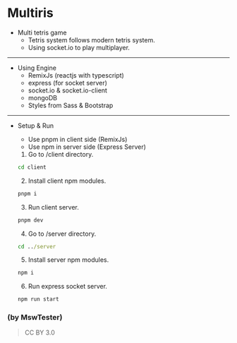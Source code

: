 # Multiris
- Multi tetris game
  - Tetris system follows modern tetris system.
  - Using socket.io to play multiplayer.
- - -
* Using Engine
  * RemixJs (reactjs with typescript)
  * express (for socket server)
  * socket.io & socket.io-client
  * mongoDB
  * Styles from Sass & Bootstrap
- - -
+ Setup & Run
  + Use pnpm in client side (RemixJs)
  + Use npm in server side (Express Server)

  1. Go to /client directory.
  ```bat
  cd client
  ```
  2. Install client npm modules.
  ```bat
  pnpm i
  ```
  3. Run client server.
  ```bat
  pnpm dev
  ```
  4. Go to /server directory.
  ```bat
  cd ../server
  ```
  5. Install server npm modules.
  ```bat
  npm i
  ```
  6. Run express socket server.
  ```bat
  npm run start
  ```
### (by MswTester)
> CC BY 3.0
